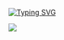 [![Typing SVG](https://readme-typing-svg.demolab.com?font=Source+Code+Pro&weight=600&size=24&pause=1001&color=00F705&repeat=false&random=false&width=435&lines=All+Thanks+to+God%2C+The+Almighty)](https://git.io/typing-svg)

<a href="https://github.com/a8m5d/a8m5d">
  <img src="https://komarev.com/ghpvc/?username=a8m5d&style=for-the-badge&color=red&base=15">
</a>
